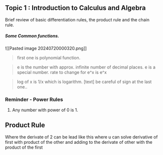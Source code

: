 ## Topic 1 : Introduction to Calculus and Algebra

Brief review of basic differentiation rules, the product rule and the chain rule.

##### Some Common functions.

![[Pasted image 20240720000320.png]]

> first one is polynomial function. 

> e is the number with approx. infinite number of decimal places. 
> e is a special number.
>  rate to change for e^x is e^x

> log of x is 1/x which is logarithm.
[text]
> be careful of sign at the last one..


### Reminder - Power Rules



1. Any number with power of 0 is 1.


## Product Rule


Where the derivate of 2 can be lead like this where u can solve derivative of first with product of the other and adding to the derivate of other with the product of the first



